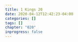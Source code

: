 ```yaml
---
title: 1 Kings 20
date: 2020-04-12T12:42:23-04:00
categories: []
tags: []
chapter: "020"
inprogress: false
---
```


